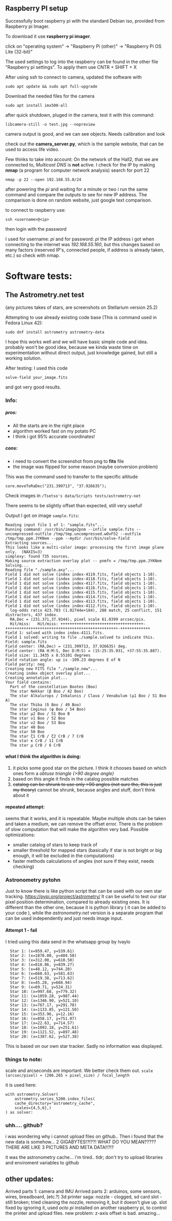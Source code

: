 ## Raspberry PI setup
Successfully boot raspberry pi with the standard Debian iso, provided from Raspberry pi Imager.

To download it use **raspberry pi imager**. 

click on "operating system" -> "Raspberry Pi (other)" -> "Raspberry Pi OS Lite (32-bit)"

The used settings to log into the raspberry can be found in the other file "Raspberry pi settings". To apply them use CNTR + SHIFT + X

After using ssh to connect to camera, updated the software with
```
sudo apt update && sudo apt full-upgrade
```

Download the needed files for the camera
```
sudo apt install imx500-all
```

after quick shutdown, pluged in the camera, test it with this command:
```
libcamera-still -o test.jpg --nopreview
```

camera output is good, and we can see objects. Needs calibration and look


check out the **camera_server.py**, which is the sample website, that can be used to access life video.


Few thinks to take into account:
On the network of the Hall2, that we are connected to, *Multicast DNS* is **not** active. I check for the IP by making **nmap** (a program for computer network analysis) search for port 22
```
nmap -p 22 --open 192.168.55.0/24
```
after powering the *pi* and waiting for a minute or two i run the same command and compare the outputs to see for new IP address. The comparison is done on random website, just google text comparison.


to connect to raspberry use:
```
ssh <username>@<ip>
```
then login with the password

I used for username: *pi* and for password: *pi*
the IP address i got when connecting to the internet was *192.168.55.160*, but this changes based on many factors (reserved IP's, connected people, if address is already taken, etc.) so check with nmap. 

# Software tests:
## The Astrometry.net test
(any pictures takes of stars, are screenshots on Stellarium version 25.2)

Attempting to use already existing code base (This is command used in Fedora Linux 42):
```
sudo dnf install astrometry astrometry-data
```
I hope this works well and we will have basic simple code and idea.
probably won't be good idea, because we kinda waste time on experimentation without direct output, just knowledge gained, but still a working solution.

After testing: I used this code 
```
solve-field your_image.fits
```
and got very good results.

### Info:
##### pros:
- All the starts are in the right place
- algorithm worked fast on my potato PC
- I think i got 95% accurate coordinates! 
##### cons:
- i need to convert the screenshot from png to **fits** file
- the image was flipped for some reason (maybe conversion problem)

This was the command used to transfer to the specific altitude 
```
core.moveToRaDec("231.399713", "37.926635");
```
Check images in `/Tsetso's data/Scripts tests/astrometry-net` 

There seems to be slightly offset than expected, still very useful!

Output I got on image `sample.fits`:
```
Reading input file 1 of 1: "sample.fits"...
Running command: /usr/bin/image2pnm --infile sample.fits --uncompressed-outfile /tmp/tmp.uncompressed.wOvF52 --outfile /tmp/tmp.ppm.JYKNem --ppm --mydir /usr/bin/solve-field
Extracting sources...
This looks like a multi-color image: processing the first image plane only.  (NAXIS=3)
simplexy: found 735 sources.
Making source extraction overlay plot -- pnmfn = /tmp/tmp.ppm.JYKNem
Solving...
Reading file "./sample.axy"...
Field 1 did not solve (index index-4119.fits, field objects 1-10).
Field 1 did not solve (index index-4118.fits, field objects 1-10).
Field 1 did not solve (index index-4117.fits, field objects 1-10).
Field 1 did not solve (index index-4116.fits, field objects 1-10).
Field 1 did not solve (index index-4115.fits, field objects 1-10).
Field 1 did not solve (index index-4114.fits, field objects 1-10).
Field 1 did not solve (index index-4113.fits, field objects 1-10).
Field 1 did not solve (index index-4112.fits, field objects 1-10).
  log-odds ratio 423.703 (1.02744e+184), 288 match, 25 conflict, 151 distractors, 437 index.
  RA,Dec = (231.371,37.9344), pixel scale 61.0399 arcsec/pix.
  Hit/miss:   Hit/miss: ++++++++++++++++++++++++++++++++++++-+++++++++++++++++++++++++++++++++++++++++++++++++-+++++++++++++
Field 1: solved with index index-4111.fits.
Field 1 solved: writing to file ./sample.solved to indicate this.
Field: sample.fits
Field center: (RA,Dec) = (231.399713, 37.926635) deg.
Field center: (RA H:M:S, Dec D:M:S) = (15:25:35.931, +37:55:35.887).
Field size: 11.3435 x 8.55101 degrees
Field rotation angle: up is -109.23 degrees E of N
Field parity: neg
Creating new FITS file "./sample.new"...
Creating index object overlay plot...
Creating annotation plot...
Your field contains:
  Part of the constellation Bootes (Boo)
  The star Nekkar (β Boo / 42 Boo)
  The star Alkalurops / Inkalunis / Clava / Venabulum (μ1 Boo / 51 Boo A)
  The star Thiba (δ Boo / 49 Boo)
  The star Ceginus (φ Boo / 54 Boo)
  The star μ2 Boo / 51 Boo B
  The star ν1 Boo / 52 Boo
  The star ν2 Boo / 53 Boo
  The star 40 Boo
  The star 50 Boo
  The star ζ1 CrB / ζ2 CrB / 7 CrB
  The star κ CrB / 11 CrB
  The star μ CrB / 6 CrB
```


#### what I think the algorithm is doing:
1. it picks some good star on the picture. I think it chooses based on which ones form a *obtuse triangle (>90 degree angle)*
2. based on this angle it finds in the catalog possible matches
3. ~~catalog can be shrunk to use only >90 angles (not sure tho, this is just my theory)~~  cannot be shrunk, because angles and stuff, don't think about it


#### repeated attempt:
seems that it works, and it is repeatable.
Maybe multiple shots can be taken and taken a medium, we can remove the offset error. There is the problem of slow computation that will make the algorithm very bad.
Possible optimizations:
- smaller catalog of stars to keep track of
- smaller threshold for mapped stars (basically if star is not bright or big enough, it will be excluded in the computations)
- faster methods calculations of angles (not sure if they exist, needs checking)


### Astronometry pytohn
Just to know there is like python script that can be used with our own star tracking. https://pypi.org/project/astrometry/
It can be useful to test our star pixel position determination, compared to already existing ones.
It is different than the other one, because it is python library ( it can be added to your code ), while the *astronometry.net* version is a separate program that can be used independently and just needs image input.

#### Attempt 1 - fail
I tried using this data send in the whatsapp group by Ivaylo
```
  Star 1: (x=959.47, y=539.61)
  Star 2: (x=1878.00, y=404.50)
  Star 3: (x=312.00, y=610.50)
  Star 4: (x=818.86, y=839.27)
  Star 5: (x=48.12, y=744.20)
  Star 6: (x=668.63, y=581.63)
  Star 7: (x=519.38, y=713.62)
  Star 8: (x=45.28, y=668.94)
  Star 9: (x=69.71, y=524.31)
  Star 10: (x=997.68, y=779.32)
  Star 11: (x=1059.28, y=987.44)
  Star 12: (x=1346.90, y=521.10)
  Star 13: (x=767.17, y=291.70)
  Star 14: (x=1133.85, y=121.50)
  Star 15: (x=353.96, y=12.16)
  Star 16: (x=858.17, y=751.07)
  Star 17: (x=22.63, y=714.57)
  Star 18: (x=1092.18, y=251.61)
  Star 19: (x=1121.52, y=897.48)
  Star 20: (x=1387.62, y=527.38)
```
This is based on our own star tracker. Sadly no information was displayed.


### things to note:
scale and arcseconds are important. We better check them out.
`scale (arcsec/pixel) ≈ (206.265 × pixel_size) / focal_length`

it is used here:
```
with astrometry.Solver(
	astrometry.series_5200.index_files(
	cache_directory="astrometry_cache",
	scales={4,5,6},)
) as solver:
```


### uhh.... github?
i was wondering why i cannot upload files on github.. Then i found that the new data is somehow... 2 GIGABYTES!?!??! WHAT DO YOU MEAN????? THERE ARE LIKE 3 PICTURES AND META DATA!!?!?

it was the astronometry cache... i'm tired..
tldr; don't try to upload libraries and enviroment variables to github


## other updates:
Arrived parts 1: camera and IMU
Arrived parts 2: arduinos, some sensors, wires, breadboard, (etc.?)
3d printer saga: nozzle - clogged, sd card slot - still broken; tried cleaning the nozzle, removing it, but it doesn't give up. slot fixed by ignoring it, used *octo pi* installed on another raspberry pi, to control the printer and upload files. new problem: z-axis offset is bad. amazing...